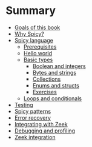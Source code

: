 # Summary

- [Goals of this book](./goals.md)
- [Why Spicy?](./why_spicy.md)
- [Spicy language](./language.md)
  - [Prerequisites](./prerequisites.md)
  - [Hello world](./hello_world.md)
  - [Basic types](./basic_types.md)
    - [Boolean and integers](./bool_integers.md)
    - [Bytes and strings](./bytes_strings.md)
    - [Collections](./collections.md)
    - [Enums and structs](./enums_structs.md)
    - [Exercises](./basic_types_exercises.md)
  - [Loops and conditionals]()
- [Testing]()
- [Spicy patterns]()
- [Error recovery]()
- [Integrating with Zeek]()
- [Debugging and profiling]()
- [Zeek integration](./zeek_integration.md)
